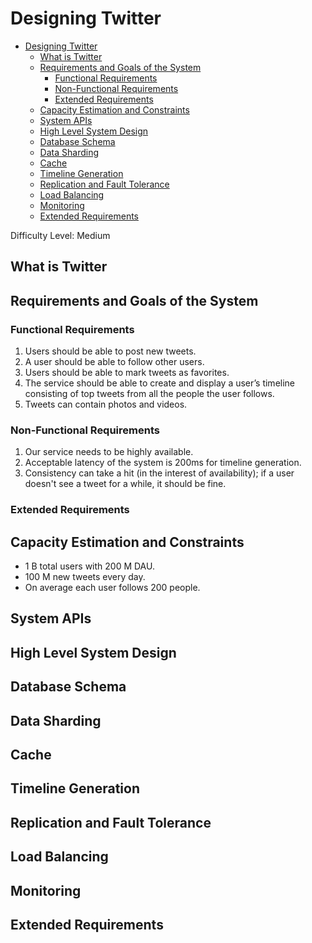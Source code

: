 # Designing Twitter

- [Designing Twitter](#designing-twitter)
  - [What is Twitter](#what-is-twitter)
  - [Requirements and Goals of the System](#requirements-and-goals-of-the-system)
    - [Functional Requirements](#functional-requirements)
    - [Non-Functional Requirements](#non-functional-requirements)
    - [Extended Requirements](#extended-requirements)
  - [Capacity Estimation and Constraints](#capacity-estimation-and-constraints)
  - [System APIs](#system-apis)
  - [High Level System Design](#high-level-system-design)
  - [Database Schema](#database-schema)
  - [Data Sharding](#data-sharding)
  - [Cache](#cache)
  - [Timeline Generation](#timeline-generation)
  - [Replication and Fault Tolerance](#replication-and-fault-tolerance)
  - [Load Balancing](#load-balancing)
  - [Monitoring](#monitoring)
  - [Extended Requirements](#extended-requirements-1)

Difficulty Level: Medium

## What is Twitter

## Requirements and Goals of the System

### Functional Requirements

1. Users should be able to post new tweets.
2. A user should be able to follow other users.
3. Users should be able to mark tweets as favorites.
4. The service should be able to create and display a user’s timeline consisting of top tweets from all the people the user follows.
5. Tweets can contain photos and videos.

### Non-Functional Requirements

1. Our service needs to be highly available.
2. Acceptable latency of the system is 200ms for timeline generation.
3. Consistency can take a hit (in the interest of availability); if a user doesn't see a tweet for a while, it should be fine.

### Extended Requirements

## Capacity Estimation and Constraints

- 1 B total users with 200 M DAU.
- 100 M new tweets every day.
- On average each user follows 200 people.

## System APIs

## High Level System Design

## Database Schema

## Data Sharding

## Cache

## Timeline Generation

## Replication and Fault Tolerance

## Load Balancing

## Monitoring

## Extended Requirements